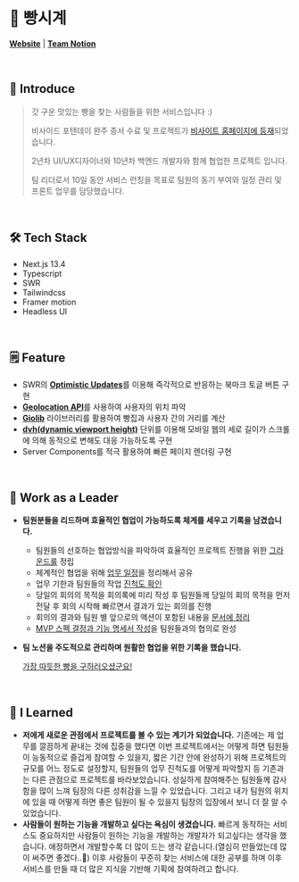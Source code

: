 # 🥯 빵시계

[**Website**](https://hungry-bread-clock.vercel.app/)
| [**Team Notion**](https://www.notion.so/e626bb4236bc47de9633b9f90506133e?pvs=21)

<br />

## 👋 Introduce

> 갓 구운 맛있는 빵을 찾는 사람들을 위한 서비스입니다 :)
> 
> 비사이드 포텐데이 완주 증서 수료 및 프로젝트가 [비사이트 홈페이지에 등재](https://bside.best/projects/detail/P230804080405)되었습니다.
> 
> 2년차 UI/UX디자이너와 10년차 백엔드 개발자와 함께 협업한 프로젝트 입니다.
> 
> 팀 리더로서 10일 동안 서비스 런칭을 목표로 팀원의 동기 부여와 일정 관리 및 프론트 업무를 담당했습니다.

<br />

## 🛠️ Tech Stack

- Next.js  13.4
- Typescript
- SWR
- Tailwindcss
- Framer motion
- Headless UI

<br />

## 🗒️ Feature

- SWR의 [**Optimistic Updates**](https://swr.vercel.app/docs/mutation#optimistic-updates)를 이용해 즉각적으로 반응하는 북마크 토글 버튼 구현
- [**Geolocation API**](https://developer.mozilla.org/ko/docs/Web/API/Geolocation_API/Using_the_Geolocation_API)를 사용하여 사용자의 위치 파악
- [**Giolib**](https://www.npmjs.com/package/geolib) 라이브러리를 활용하여 빵집과 사용자 간의 거리를 계산
- [**dvh(dynamic viewport height)**](https://university.webflow.com/lesson/small-large-and-dynamic-viewport-units) 단위를 이용해 모바일 웹의 세로 길이가 스크롤에 의해 동적으로 변해도 대응 가능하도록 구현
- Server Components를 적극 활용하여 빠른 페이지 렌더링 구현

<br />

## 📓 Work as a Leader

- **팀원분들을 리드하며 효율적인 협업이 가능하도록 체계를 세우고 기록을 남겼습니다.**
    - 팀원들의 선호하는 협업방식을 파악하여 효율적인 프로젝트 진행을 위한 [그라운드룰](https://www.notion.so/69270a6ffe99497198a51adea07dfd1a?pvs=21) 정립
    - 체계적인 협업을 위해 [업무 일정](https://www.notion.so/2f7f1f70361d433f929679019e2a3623?pvs=21)을 정리해서 공유
    - 업무 기한과 팀원들의 작업 [진척도 확인](https://www.notion.so/55dafbd929094ed791a1f89d48023d9a?pvs=21)
    - 당일의 회의의 목적을 회의록에 미리 작성 후 팀원들께 당일의 회의 목적을 먼저 전달 후 회의 시작해 빠르면서 결과가 있는 회의를 진행
    - 회의의 결과와 팀원 별 앞으로의 액션이 포함된 내용을 [문서에 정리](https://www.notion.so/e626bb4236bc47de9633b9f90506133e?pvs=21)
    - [MVP 스펙 결정과 기능 명세서 작성](https://www.notion.so/MVP-2124086ce2074ba3974170f416ba119d?pvs=21)을 팀원들과의 협의로 완성
    
- **팀 노션을 주도적으로 관리하며 원활한 협업을 위한 기록을 했습니다.**
    
    [가장 따듯한 빵을 구하러오셨군요!](https://bread-clock.notion.site/e626bb4236bc47de9633b9f90506133e)
 
<br />
   

## 💬 I Learned

- **저에게 새로운 관점에서 프로젝트를 볼 수 있는 계기가 되었습니다.** 
기존에는 제 업무를 깔끔하게 끝내는 것에 집중을 했다면 이번 프로젝트에서는 어떻게 하면 팀원들이 능동적으로 즐겁게 참여할 수 있을지, 짧은 기간 안에 완성하기 위해 프로젝트의 규모를 어느 정도로 설정할지, 팀원들의 업무 진척도를 어떻게 파악할지 등 기존과는 다른 관점으로 프로젝트를 바라보았습니다. 
성실하게 참여해주는 팀원들께 감사함을 많이 느껴 팀장의 다른 성취감을 느낄 수 있었습니다. 그리고 내가 팀원의 위치에 있을 때 어떻게 하면 좋은 팀원이 될 수 있을지 팀장의 입장에서 보니 더 잘 알 수 있었습니다.
- **사람들이 원하는 기능을 개발하고 싶다는 욕심이 생겼습니다.**
빠르게 동작하는 서비스도 중요하지만 사람들이 원하는 기능을 개발하는 개발자가 되고싶다는 생각을 했습니다. 애정하면서 개발할수록 더 많이 드는 생각 같습니다.(열심히 만들었는데 많이 써주면 좋겠다..🥹) 이후 사람들이 꾸준히 찾는 서비스에 대한 공부를 하며 이후 서비스를 만들 때 더 많은 지식을 기반해 기획에 참여하려고 합니다.
